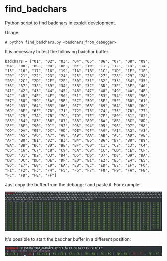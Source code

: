 # find_badchars
Python script to find badchars in exploit development.

Usage:
```
# python find_badchars.py <badchars_from_debugger>
```

It is necessary to test the following badchar buffer:
```
badchars = ["01", "02", "03", "04", "05", "06", "07", "08", "09", "0A", "0B", "0C", "0D", "0E", "0F", "10", "11", "12", "13", "14", "15", "16", "17", "18", "19", "1A", "1B", "1C", "1D", "1E", "1F", "20", "21", "22", "23", "24", "25", "26", "27", "28", "29", "2A", "2B", "2C", "2D", "2E", "2F", "30", "31", "32", "33", "34", "35", "36", "37", "38", "39", "3A", "3B", "3C", "3D", "3E", "3F", "40", "41", "42", "43", "44", "45", "46", "47", "48", "49", "4A", "4B", "4C", "4D", "4E", "4F", "50", "51", "52", "53", "54", "55", "56", "57", "58", "59", "5A", "5B", "5C", "5D", "5E", "5F", "60", "61", "62", "63", "64", "65", "66", "67", "68", "69", "6A", "6B", "6C", "6D", "6E", "6F", "70", "71", "72", "73", "74", "75", "76", "77", "78", "79", "7A", "7B", "7C", "7D", "7E", "7F", "80", "81", "82", "83", "84", "85", "86", "87", "88", "89", "8A", "8B", "8C", "8D", "8E", "8F", "90", "91", "92", "93", "94", "95", "96", "97", "98", "99", "9A", "9B", "9C", "9D", "9E", "9F", "A0", "A1", "A2", "A3", "A4", "A5", "A6", "A7", "A8", "A9", "AA", "AB", "AC", "AD", "AE", "AF", "B0", "B1", "B2", "B3", "B4", "B5", "B6", "B7", "B8", "B9", "BA", "BB", "BC", "BD", "BE", "BF", "C0", "C1", "C2", "C3", "C4", "C5", "C6", "C7", "C8", "C9", "CA", "CB", "CC", "CD", "CE", "CF", "D0", "D1", "D2", "D3", "D4", "D5", "D6", "D7", "D8", "D9", "DA", "DB", "DC", "DD", "DE", "DF", "E0", "E1", "E2", "E3", "E4", "E5", "E6", "E7", "E8", "E9", "EA", "EB", "EC", "ED", "EE", "EF", "F0", "F1", "F2", "F3", "F4", "F5", "F6", "F7", "F8", "F9", "FA", "FB", "FC", "FD", "FE", "FF"]
```

Just copy the buffer from the debugger and paste it. For example:

![alt text](https://raw.githubusercontent.com/Jungl3/find_badchars/master/img/capture1.PNG)

It's possible to start the badchar buffer in a different position:

![alt text](https://raw.githubusercontent.com/Jungl3/find_badchars/master/img/capture2.PNG)
